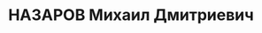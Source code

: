 ---
title: НАЗАРОВ Михаил Дмитриевич
description: р. 1905, с. Воєцьке Баришського р-ну Куйбишевської обл., росіянин, з
  селян, чл. ВКП(б), освіта початкова, політрук 121 стрілецького полку 41 стрілецької
  дивізії. 14.01.1938 звинувачений у належності до а/рад. організації, розстріляний
  15.01.1938 р. Реабілітований 12.10.1957 р.
---